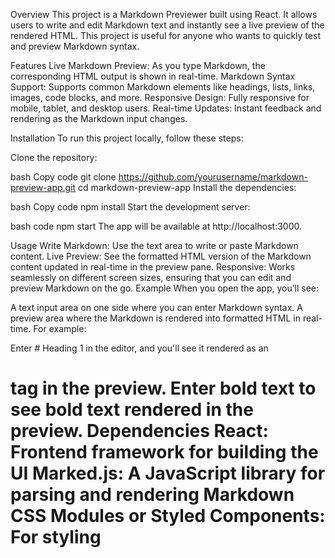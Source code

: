 Overview
This project is a Markdown Previewer built using React. It allows users to write and edit Markdown text and instantly see a live preview of the rendered HTML. This project is useful for anyone who wants to quickly test and preview Markdown syntax.

Features
Live Markdown Preview: As you type Markdown, the corresponding HTML output is shown in real-time.
Markdown Syntax Support: Supports common Markdown elements like headings, lists, links, images, code blocks, and more.
Responsive Design: Fully responsive for mobile, tablet, and desktop users.
Real-time Updates: Instant feedback and rendering as the Markdown input changes.

Installation
To run this project locally, follow these steps:

Clone the repository:

bash
Copy code
git clone https://github.com/yourusername/markdown-preview-app.git
cd markdown-preview-app
Install the dependencies:

bash
Copy code
npm install
Start the development server:

bash
 code
npm start
The app will be available at http://localhost:3000.

Usage
Write Markdown: Use the text area to write or paste Markdown content.
Live Preview: See the formatted HTML version of the Markdown content updated in real-time in the preview pane.
Responsive: Works seamlessly on different screen sizes, ensuring that you can edit and preview Markdown on the go.
Example
When you open the app, you’ll see:

A text input area on one side where you can enter Markdown syntax.
A preview area where the Markdown is rendered into formatted HTML in real-time.
For example:

Enter # Heading 1 in the editor, and you'll see it rendered as an <h1> tag in the preview.
Enter **bold text** to see bold text rendered in the preview.
Dependencies
React: Frontend framework for building the UI
Marked.js: A JavaScript library for parsing and rendering Markdown
CSS Modules or Styled Components: For styling

